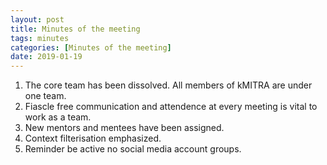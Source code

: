```yaml
---
layout: post
title: Minutes of the meeting
tags: minutes
categories: [Minutes of the meeting]
date: 2019-01-19
---
```


  1. The core team has been dissolved. All members of kMITRA are under one team.
  2. Fiascle free communication and attendence at every meeting is vital to work as a team.
  3. New mentors and mentees have been assigned.
  4. Context filterisation emphasized.
  5. Reminder be active no social media account groups.
  